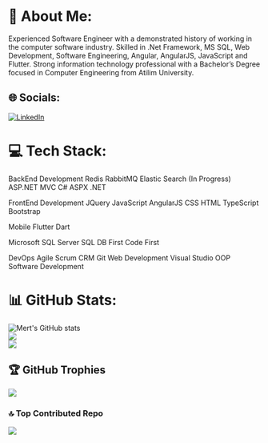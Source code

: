 # 💫 About Me:
Experienced Software Engineer with a demonstrated history of working in the computer software industry. Skilled in .Net Framework, MS SQL, Web Development, Software Engineering, Angular, AngularJS, JavaScript and Flutter. Strong information technology professional with a Bachelor’s Degree focused in Computer Engineering from Atilim University.


## 🌐 Socials:
[![LinkedIn](https://img.shields.io/badge/LinkedIn-%230077B5.svg?logo=linkedin&logoColor=white)](https://linkedin.com/in/mert-bulut7) 

# 💻 Tech Stack:

BackEnd Development
Redis
RabbitMQ
Elastic Search (In Progress)
ASP.NET MVC
C#
ASPX
.NET

FrontEnd Development
JQuery
JavaScript
AngularJS
CSS
HTML
TypeScript
Bootstrap

Mobile
Flutter
Dart

Microsoft SQL Server
SQL
DB First
Code First

DevOps
Agile
Scrum
CRM
Git
Web Development
Visual Studio
OOP
Software Development

# 📊 GitHub Stats:
![Mert's GitHub stats](https://github-readme-stats.vercel.app/api?username=mertbulutt&show_icons=true&theme=tokyonight)<br/>
![](https://github-readme-streak-stats.herokuapp.com/?user=mertbulutt&theme=tokyonight&hide_border=false)<br/>
![](https://github-readme-stats.vercel.app/api/top-langs/?username=mertbulutt&theme=tokyonight&hide_border=false&include_all_commits=false&count_private=false&layout=compact)

## 🏆 GitHub Trophies
![](https://github-profile-trophy.vercel.app/?username=mertbulutt&theme=dark&no-frame=false&no-bg=true&margin-w=4)

### 🔝 Top Contributed Repo
![](https://github-contributor-stats.vercel.app/api?username=mertbulutt&limit=5&theme=radical&combine_all_yearly_contributions=true)

<!-- Proudly created with GPRM ( https://gprm.itsvg.in ) -->
